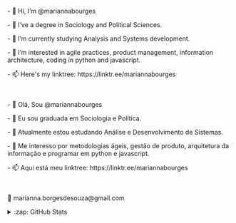 <p> - 👋 Hi, I’m @mariannabourges </P>
<p> - 👀 I’ve a degree in Sociology and Political Sciences.</P>
<p> - 🌱 I’m currently studying Analysis and Systems development.</P>
<p> - 💞️ I’m interested in agile practices, product management, information architecture, coding in python and javascript.</P>
<p> - 📫 Here's my linktree: https://linktr.ee/mariannabourges </P>
<br>
<p> - 👋 Olá, Sou @mariannabourges</P>
<p> - 👀 Eu sou graduada em Sociologia e Política.</P>
<p> - 🌱 Atualmente estou estudando Análise e Desenvolvimento de Sistemas.</P>
<p> - 💞️ Me interesso por metodologias ágeis, gestão de produto, arquitetura da informação e programar em python e javascript.</P>
<p> - 📫 Aqui está meu linktree: https://linktr.ee/mariannabourges</P>
<br>
<p>📩 marianna.borgesdesouza@gmail.com</p>


<details>
  <summary>:zap: GitHub Stats</summary>

  <img align="left" alt="Marianna GitHub Stats" src="https://github-readme-stats.mariannabourges.vercel.app/api?username=mariannabourges&show_icons=true&hide_border=true" />

</details>


